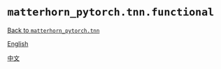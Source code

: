 # `matterhorn_pytorch.tnn.functional`

[Back to `matterhorn_pytorch.tnn`](./README.md)

[English](../../en_us/tnn/1_functional.md)

[中文](../../zh_cn/tnn/1_functional.md)
